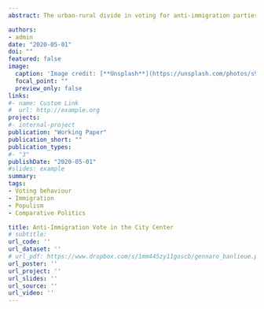 ```yaml
---
abstract: The urban-rural divide in voting for anti-immigration parties is one of the most striking patterns in contemporary Western democracies. Why are cities different? In large cities, segregation reduces the probability of contact between immigrants and natives and, hence, it reduces the salience of the immigration issue in the decision of how to cast a ballot. I show that citizens of large cities in France are more likely to vote more for far-right parties in response to immigration when segregation is low. The effect fades away as segregation increases. When the electoral response to immigration is analysed at the polling station level, i.e. when segregation is naturally controlled for, then standard results in the literature appear: (i) more immigration is associated with more far-right vote, (ii) more so if immigrants compete with natives for welfare.  

authors:
- admin
date: "2020-05-01"
doi: ""
featured: false
image:
  caption: 'Image credit: [**Unsplash**](https://unsplash.com/photos/s9CC2SKySJM)'
  focal_point: ""
  preview_only: false
links:
#- name: Custom Link
#  url: http://example.org
projects:
#- internal-project
publication: "Working Paper"
publication_short: ""
publication_types:
#- "3"
publishDate: "2020-05-01"
#slides: example
summary: 
tags: 
- Voting behaviour
- Immigration
- Populism
- Comparative Politics

title: Anti-Immigration Vote in the City Center
# subtitle:
url_code: ''
url_dataset: ''
# url_pdf: https://www.dropbox.com/s/1mm445zy11goscb/gennaro_banlieue.pdf?dl=0
url_poster: ''
url_project: ''
url_slides: ''
url_source: ''
url_video: ''
---
```


